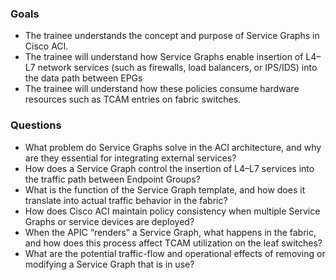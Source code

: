 ### Goals

- The trainee understands the concept and purpose of Service Graphs in Cisco ACI.
- The trainee will understand how Service Graphs enable insertion of L4–L7 network services (such as firewalls, load balancers, or IPS/IDS) into the data path between EPGs
- The trainee will understand how these policies consume hardware resources such as TCAM entries on fabric switches.


### Questions


- What problem do Service Graphs solve in the ACI architecture, and why are they essential for integrating external services?
- How does a Service Graph control the insertion of L4–L7 services into the traffic path between Endpoint Groups?
- What is the function of the Service Graph template, and how does it translate into actual traffic behavior in the fabric?
- How does Cisco ACI maintain policy consistency when multiple Service Graphs or service devices are deployed?
- When the APIC “renders” a Service Graph, what happens in the fabric, and how does this process affect TCAM utilization on the leaf switches?
- What are the potential traffic-flow and operational effects of removing or modifying a Service Graph that is in use?
